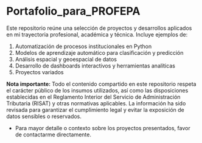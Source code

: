 # Portafolio_para_PROFEPA

Este repositorio reúne una selección de proyectos y desarrollos aplicados en mi trayectoria profesional, académica y técnica. Incluye ejemplos de:

1. Automatización de procesos institucionales en Python
2. Modelos de aprendizaje automático para clasificación y predicción
3. Análisis espacial y geoespacial de datos
4. Desarrollo de dashboards interactivos y herramientas analíticas
5. Proyectos variados

**Nota importante:** Todo el contenido compartido en este repositorio respeta el carácter público de los insumos utilizados, así como las disposiciones establecidas en el Reglamento Interior del Servicio de Administración Tributaria (RISAT) y otras normativas aplicables. La información ha sido revisada para garantizar el cumplimiento legal y evitar la exposición de datos sensibles o reservados.

- Para mayor detalle o contexto sobre los proyectos presentados, favor de contactarme directamente.


